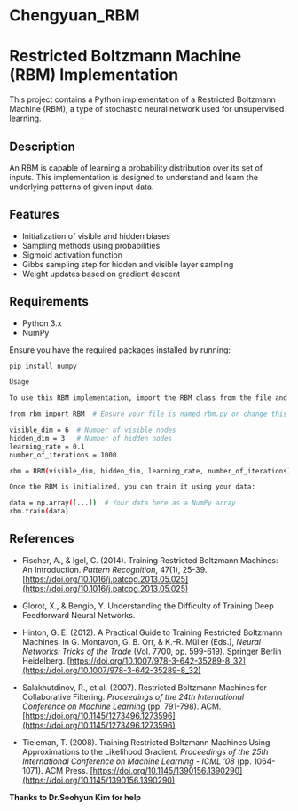 # Chengyuan_RBM

# Restricted Boltzmann Machine (RBM) Implementation

This project contains a Python implementation of a Restricted Boltzmann Machine (RBM), a type of stochastic neural network used for unsupervised learning.

## Description

An RBM is capable of learning a probability distribution over its set of inputs. This implementation is designed to understand and learn the underlying patterns of given input data.

## Features

- Initialization of visible and hidden biases
- Sampling methods using probabilities
- Sigmoid activation function
- Gibbs sampling step for hidden and visible layer sampling
- Weight updates based on gradient descent

## Requirements

- Python 3.x
- NumPy

Ensure you have the required packages installed by running:

```bash
pip install numpy

Usage

To use this RBM implementation, import the RBM class from the file and initialize it with the desired parameters:

from rbm import RBM  # Ensure your file is named rbm.py or change this accordingly

visible_dim = 6  # Number of visible nodes
hidden_dim = 3   # Number of hidden nodes
learning_rate = 0.1
number_of_iterations = 1000

rbm = RBM(visible_dim, hidden_dim, learning_rate, number_of_iterations)

Once the RBM is initialized, you can train it using your data:

data = np.array([...])  # Your data here as a NumPy array
rbm.train(data)
```

## References

- Fischer, A., & Igel, C. (2014). Training Restricted Boltzmann Machines: An Introduction. _Pattern Recognition_, 47(1), 25-39. [https://doi.org/10.1016/j.patcog.2013.05.025](https://doi.org/10.1016/j.patcog.2013.05.025)

- Glorot, X., & Bengio, Y. Understanding the Difficulty of Training Deep Feedforward Neural Networks. 

- Hinton, G. E. (2012). A Practical Guide to Training Restricted Boltzmann Machines. In G. Montavon, G. B. Orr, & K.-R. Müller (Eds.), _Neural Networks: Tricks of the Trade_ (Vol. 7700, pp. 599-619). Springer Berlin Heidelberg. [https://doi.org/10.1007/978-3-642-35289-8_32](https://doi.org/10.1007/978-3-642-35289-8_32)

- Salakhutdinov, R., et al. (2007). Restricted Boltzmann Machines for Collaborative Filtering. _Proceedings of the 24th International Conference on Machine Learning_ (pp. 791-798). ACM. [https://doi.org/10.1145/1273496.1273596](https://doi.org/10.1145/1273496.1273596)

- Tieleman, T. (2008). Training Restricted Boltzmann Machines Using Approximations to the Likelihood Gradient. _Proceedings of the 25th International Conference on Machine Learning - ICML ’08_ (pp. 1064-1071). ACM Press. [https://doi.org/10.1145/1390156.1390290](https://doi.org/10.1145/1390156.1390290)


**Thanks to Dr.Soohyun Kim for help**
